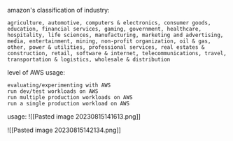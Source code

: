 amazon's classification of industry: 
```
agriculture, automotive, computers & electronics, consumer goods, education, financial services, gaming, government, healthcare, hospitality, life sciences, manufacturing, marketing and advertising, media, entertainment, mining, non-profit organization, oil & gas, other, power & utilities, professional services, real estates & construction, retail, software & internet, telecommunications, travel, transportation & logistics, wholesale & distribution
```

level of AWS usage:
```
evaluating/experimenting with AWS
run dev/test workloads on AWS
run multiple production workloads on AWS
run a single production workload on AWS
```

usage:
![[Pasted image 20230815141613.png]]

![[Pasted image 20230815142134.png]]